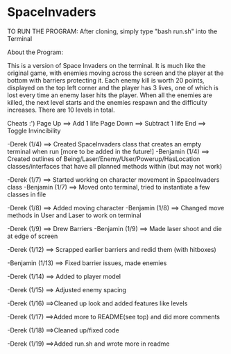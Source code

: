 # SpaceInvaders
TO RUN THE PROGRAM:
  After cloning, simply type "bash run.sh" into the Terminal

About the Program:

  This is a version of Space Invaders on the terminal. It is much like the original game, with enemies moving across the screen and the player at the bottom with barriers protecting it. Each enemy kill is worth 20 points, displayed on the top left corner and the player has 3 lives, one of which is lost every time an enemy laser hits the player. When all the enemies are killed, the next level starts and the enemies respawn and the difficulty increases. There are 10 levels in total.

  Cheats :')
    Page Up ==> Add 1 life
    Page Down ==> Subtract 1 life
    End ==> Toggle Invincibility

-Derek (1/4) ==> Created SpaceInvaders class that creates an empty terminal when run [more to be added in the future!]
-Benjamin (1/4) ==> Created outlines of Being/Laser/Enemy/User/Powerup/HasLocation classes/interfaces that have all planned methods within (but may not work)

-Derek (1/7) ==> Started working on character movement in SpaceInvaders class
-Benjamin (1/7) ==> Moved onto terminal, tried to instantiate a few
classes in file

-Derek (1/8) ==> Added moving character
-Benjamin (1/8) ==> Changed move methods in User and Laser to work on
terminal

-Derek (1/9) ==> Drew Barriers
-Benjamin (1/9) ==> Made laser shoot and die at edge of screen

-Derek (1/12) ==> Scrapped earlier barriers and redid them (with hitboxes)

-Benjamin (1/13) ==> Fixed barrier issues, made enemies

-Derek (1/14) ==> Added to player model

-Derek (1/15) ==> Adjusted enemy spacing

-Derek (1/16) ==>Cleaned up look and added features like levels

-Derek (1/17) ==>Added more to README(see top) and did more comments

-Derek (1/18) ==>Cleaned up/fixed code

-Derek (1/19) ==>Added run.sh and wrote more in readme
